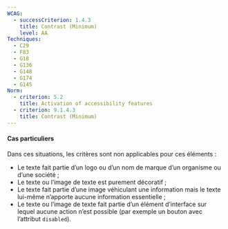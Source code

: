 ```yaml
---
WCAG:
  - successCriterion: 1.4.3
    title: Contrast (Minimum)
    level: AA
Techniques:
  - C29
  - F83
  - G18
  - G136
  - G148
  - G174
  - G145
Norm:
  - criterion: 5.2
    title: Activation of accessibility features
  - criterion: 9.1.4.3
    title: Contrast (Minimum)
---
```


#### Cas particuliers

Dans ces situations, les critères sont non applicables pour ces éléments :

- Le texte fait partie d’un logo ou d’un nom de marque d’un organisme ou d’une société ;
- Le texte ou l’image de texte est purement décoratif ;
- Le texte fait partie d’une image véhiculant une information mais le texte lui-même n’apporte aucune information essentielle ;
- Le texte ou l’image de texte fait partie d’un élément d’interface sur lequel aucune action n’est possible (par exemple un bouton avec l’attribut `disabled`).
